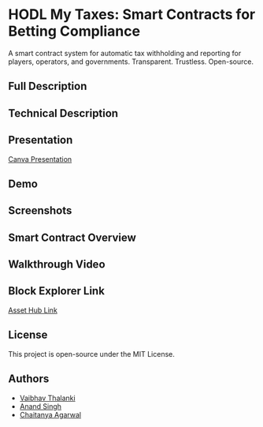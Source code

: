 
# HODL My Taxes: Smart Contracts for Betting Compliance
A smart contract system for automatic tax withholding and reporting for players, operators, and governments. Transparent. Trustless. Open-source.





## Full Description
## Technical Description
## Presentation
[Canva Presentation](https://www.canva.com/design/DAGlxei1P5Q/pz5BQIsgbs7lS7GoepVVeA/edit?utm_content=DAGlxei1P5Q&utm_campaign=designshare&utm_medium=link2&utm_source=sharebutton)
## Demo
## Screenshots
## Smart Contract Overview
## Walkthrough Video
## Block Explorer Link

[Asset Hub Link](https://assethub-westend.subscan.io/account/0xd5621D4D3B08211E6310787Db5A2E1C0CDf544cf)
## License

This project is open-source under the MIT License.


## Authors

- [Vaibhav Thalanki](https://github.com/Vaibhav-Thalanki)
- [Anand Singh](https://github.com/anandms101)
- [Chaitanya Agarwal](https://github.com/Chaim3ra)

